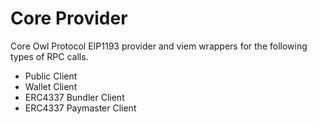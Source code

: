 # Core Provider

Core Owl Protocol EIP1193 provider and viem wrappers for the following types of RPC calls.
* Public Client
* Wallet Client
* ERC4337 Bundler Client
* ERC4337 Paymaster Client
